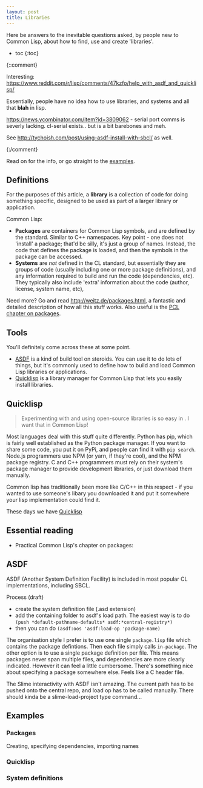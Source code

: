 ```yaml
---
layout: post
title: Libraries
---
```


Here be answers to the inevitable questions asked, by people new to Common Lisp,
about how to find, use and create 'libraries'.

* toc
{:toc}

{::comment}

Interesting:
<https://www.reddit.com/r/lisp/comments/47kzfo/help_with_asdf_and_quicklisp/>

Essentially, people have no idea how to use libraries, and systems and all that
**blah** in lisp.

<https://news.ycombinator.com/item?id=3809062> - serial port comms is severly
lacking. cl-serial exists.. but is a bit barebones and meh.

See http://tychoish.com/post/using-asdf-install-with-sbcl/ as well.

{:/comment}


Read on for the info, or go straight to the [examples](#examples).


## Definitions

For the purposes of this article, a **library** is a collection of code for
doing something specific, designed to be used as part of a larger library or
application.

Common Lisp:
- **Packages** are containers for Common Lisp symbols, and are defined by the
  standard. Similar to C++ namespaces. Key point - one does not 'install' a
  package; that'd be silly, it's just a group of names. Instead, the code that
  defines the package is loaded, and then the symbols in the package can be
  accessed.
- **Systems** are *not* defined in the CL standard, but essentially they are
  groups of code (usually including one or more package definitions), and any
  information required to build and run the code (dependencies, etc). They
  typically also include 'extra' information about the code (author, license,
  system name, etc), 

Need more? Go and read <http://weitz.de/packages.html>, a fantastic and detailed
description of how all this stuff works. Also useful is
the [PCL chapter on packages][pcl-packages].

[pcl-packages]: http://gigamonkeys.com/book/programming-in-the-large-packages-and-symbols.html


## Tools

You'll definitely come across these at some point.

- [ASDF][asdf] is a kind of build tool on steroids. You can use it to do lots of
  things, but it's commonly used to define how to build and load Common Lisp
  libraries or applications.
- [Quicklisp][quicklisp] is a library manager for Common Lisp that lets you
  easily install libraries.
  
[asdf]: https://common-lisp.net/project/asdf/
[quicklisp]: https://www.quicklisp.org/



## Quicklisp

> Experimenting with and using open-source libraries is so easy in <insert
> favourite language here>. I want that in Common Lisp!

Most languages deal with this stuff quite differently. Python has pip, which is
fairly well established as the Python package manager. If you want to share some
code, you put it on PyPi, and people can find it with `pip search`. Node.js
programmers use NPM (or yarn, if they're cool), and the NPM package registry. C
and C++ programmers must rely on their system's package manager to provide
development libraries, or just download them manually.

Common lisp has traditionally been more like C/C++ in this respect - if you
wanted to use someone's libary you downloaded it and put it somewhere your lisp
implementation could find it.

These days we have [Quicklisp](http://quicklisp.org)


## Essential reading

- Practical Common Lisp's chapter on packages:


## ASDF

ASDF (Another System Definition Facility) is included in most popular CL
implementations, including SBCL.

Process (draft)
- create the system definition file (.asd extension)
- add the containing folder to asdf's load path. The easiest way is to do `(push
  *default-pathname-defaults* asdf:*central-registry*)`
- then you can do `(asdf:oos 'asdf:load-op 'package-name)`


The organisation style I prefer is to use one single `package.lisp` file which
contains the package defintions. Then each file simply calls `in-package`. The
other option is to use a single package definition per file. This means packages
never span multiple files, and dependencies are more clearly indicated. However
it can feel a little cumbersome. There's something nice about specifying a
package somewhere else. Feels like a C header file.

The Slime interactivity with ASDF isn't amazing. The current path has to be
pushed onto the central repo, and load op has to be called manually. There
should kinda be a slime-load-project type command...

## Examples

### Packages

Creating, specifying dependencies, importing names

### Quicklisp

### System definitions
